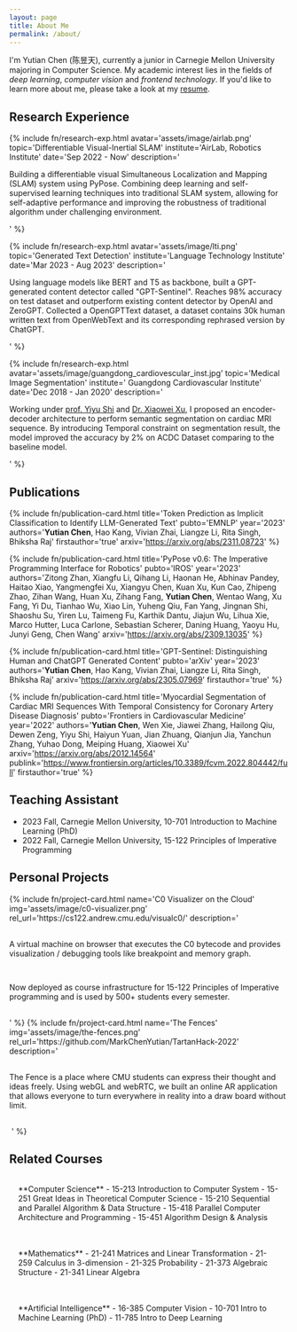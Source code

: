 ```yaml
---
layout: page
title: About Me
permalink: /about/
---
```


I'm Yutian Chen (陈昱天), currently a junior in Carnegie Mellon University majoring in Computer Science. My academic interest lies in the fields of *deep learning*, *computer vision* and *frontend technology*. If you'd like to learn more about me, please take a look at my <a href="/files/">resume</a>.

## Research Experience

{% 
    include fn/research-exp.html 
        avatar='assets/image/airlab.png' 
        topic='Differentiable Visual-Inertial SLAM'
        institute='AirLab, Robotics Institute'
        date='Sep 2022 - Now'
        description='            
            <p>
            Building a differentiable visual Simultaneous Localization and Mapping (SLAM) system using PyPose.
            Combining deep learning and self-supervised learning techniques into traditional SLAM system, allowing for
            self-adaptive performance and improving the robustness of traditional algorithm under challenging environment.
            </p>
        '
%}

{%
    include fn/research-exp.html
        avatar='assets/image/lti.png' 
        topic='Generated Text Detection'
        institute='Language Technology Institute'
        date='Mar 2023 - Aug 2023'
        description='
            <p>Using language models like BERT and T5 as backbone, built a GPT-generated content detector called "GPT-Sentinel". Reaches 98% accuracy on test dataset and outperform existing content detector by OpenAI and ZeroGPT. Collected a OpenGPTText dataset, a dataset contains 30k human written text from OpenWebText and its corresponding rephrased version by ChatGPT.</p>
            '
%}

{% 
    include fn/research-exp.html 
        avatar='assets/image/guangdong_cardiovescular_inst.jpg' 
        topic='Medical Image Segmentation'
        institute=' Guangdong Cardiovascular Institute'
        date='Dec 2018 - Jan 2020'
        description='
            <p>Working under <a href="https://scholar.google.com.hk/citations?hl=zh-CN&user=LrjbEkIAAAAJ">prof. Yiyu Shi</a> and <a href="https://scholar.google.com.hk/citations?user=1vVgUeQAAAAJ&hl=zh-CN">Dr. Xiaowei Xu</a>, I proposed an encoder-decoder architecture to perform semantic segmentation on cardiac MRI sequence. By introducing Temporal constraint on segmentation result, the model improved the accuracy by 2% on ACDC Dataset comparing to the baseline model.</p>
        '
%}

## Publications

{%
    include fn/publication-card.html
        title='Token Prediction as Implicit Classification to Identify LLM-Generated Text'
        pubto='EMNLP'
        year='2023'
        authors='<b>Yutian Chen</b>, Hao Kang, Vivian Zhai, Liangze Li, Rita Singh, Bhiksha Raj'
        firstauthor='true'
        arxiv='https://arxiv.org/abs/2311.08723'
%}

{%
    include fn/publication-card.html
        title='PyPose v0.6: The Imperative Programming Interface for Robotics'
        pubto='IROS'
        year='2023'
        authors='Zitong Zhan, Xiangfu Li, Qihang Li, Haonan He, Abhinav Pandey, Haitao Xiao, Yangmengfei Xu, Xiangyu Chen, Kuan Xu, Kun Cao, Zhipeng Zhao, Zihan Wang, Huan Xu, Zihang Fang, <b>Yutian Chen</b>, Wentao Wang, Xu Fang, Yi Du, Tianhao Wu, Xiao Lin, Yuheng Qiu, Fan Yang, Jingnan Shi, Shaoshu Su, Yiren Lu, Taimeng Fu, Karthik Dantu, Jiajun Wu, Lihua Xie, Marco Hutter, Luca Carlone, Sebastian Scherer, Daning Huang, Yaoyu Hu, Junyi Geng, Chen Wang'
        arxiv='https://arxiv.org/abs/2309.13035'
%}

{%
    include fn/publication-card.html
        title='GPT-Sentinel: Distinguishing Human and ChatGPT Generated Content'
        pubto='arXiv'
        year='2023'
        authors='<b>Yutian Chen</b>, Hao Kang, Vivian Zhai, Liangze Li, Rita Singh, Bhiksha Raj'
        arxiv='https://arxiv.org/abs/2305.07969'
        firstauthor='true'
%}

{%
    include fn/publication-card.html
        title='Myocardial Segmentation of Cardiac MRI Sequences With Temporal Consistency for Coronary Artery Disease Diagnosis'
        pubto='Frontiers in Cardiovascular Medicine'
        year='2022'
        authors='<b>Yutian Chen</b>, Wen Xie, Jiawei Zhang, Hailong Qiu, Dewen Zeng, Yiyu Shi, Haiyun Yuan, Jian Zhuang, Qianjun Jia, Yanchun Zhang, Yuhao Dong, Meiping Huang, Xiaowei Xu'
        arxiv='https://arxiv.org/abs/2012.14564'
        publink='https://www.frontiersin.org/articles/10.3389/fcvm.2022.804442/full'
        firstauthor='true'
%}



## Teaching Assistant

* 2023 Fall, Carnegie Mellon University, 10-701 Introduction to Machine Learning (PhD)
* 2022 Fall, Carnegie Mellon University, 15-122 Principles of Imperative Programming


## Personal Projects

<div style="display: flex; gap: 1rem; flex-wrap: wrap;">
{%
    include fn/project-card.html
        name='C0 Visualizer on the Cloud'
        img='assets/image/c0-visualizer.png'
        rel_url='https://cs122.andrew.cmu.edu/visualc0/'
        description='
            <p>A virtual machine on browser that executes the C0 bytecode and provides visualization / debugging tools like breakpoint and memory graph.</p>
            <p>Now deployed as course infrastructure for 15-122 Principles of Imperative programming and is used by 500+ students every semester.</p>
        '
%}
{%
    include fn/project-card.html
        name='The Fences'
        img='assets/image/the-fences.png'
        rel_url='https://github.com/MarkChenYutian/TartanHack-2022'
        description='
            <p>The Fence is a place where CMU students can express their thought and ideas freely. Using webGL and webRTC, we built an online AR application that allows everyone to turn everywhere in reality into a draw board without limit.</p>
​        '
%}

</div>


## Related Courses

<div style="display: flex; gap: 1rem; flex-wrap: wrap;">

<div class="show-corner" style="padding: 1rem; flex: 1 1 0; min-width: 17rem;" markdown=1>
**Computer Science**
<!-- - 15-122 Principles of Imperative Programming -->
<!-- - 15-150 Principles of Functional Programming -->
- 15-213 Introduction to Computer System
- 15-251 Great Ideas in Theoretical Computer Science
- 15-210 Sequential and Parallel Algorithm & Data Structure
- 15-418 Parallel Computer Architecture and Programming
- 15-451 Algorithm Design & Analysis
</div>

<div class="show-corner" style="padding: 1rem; flex: 1 1 0; min-width: 17rem;" markdown=1>
**Mathematics**
- 21-241 Matrices and Linear Transformation
- 21-259 Calculus in 3-dimension
- 21-325 Probability
- 21-373 Algebraic Structure
- 21-341 Linear Algebra
</div>

<div class="show-corner" style="padding: 1rem; flex: 1 1 0; min-width: 17rem;" markdown=1>
**Artificial Intelligence**
- 16-385 Computer Vision
- 10-701 Intro to Machine Learning (PhD)
- 11-785 Intro to Deep Learning
</div>

</div>
